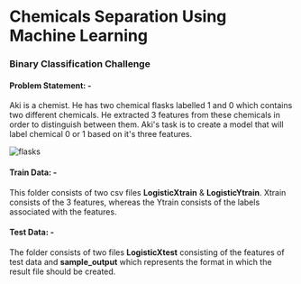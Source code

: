# Chemicals Separation Using Machine Learning
### Binary Classification Challenge

#### Problem Statement: -
Aki is a chemist. He has two chemical flasks labelled 1 and 0 which contains two different chemicals. He extracted 3 features from these chemicals in order to distinguish between them. Aki's task is to create a model that will label chemical 0 or 1 based on it's three features.



![flasks](https://user-images.githubusercontent.com/48447990/131457997-149e9b4b-9051-49b3-8d98-a9f191a3f06b.jpg)


#### Train Data: -
This folder consists of two csv files **LogisticXtrain** & **LogisticYtrain**. Xtrain consists of the 3 features, whereas the Ytrain consists of the labels associated with the features.

#### Test Data: -
The folder consists of two files **LogisticXtest** consisting of the features of test data and **sample_output** which represents the format in which the result file should be created.


